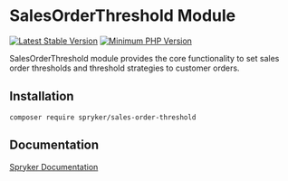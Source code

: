 # SalesOrderThreshold Module
[![Latest Stable Version](https://poser.pugx.org/spryker/sales-order-threshold/v/stable.svg)](https://packagist.org/packages/spryker/sales-order-threshold)
[![Minimum PHP Version](https://img.shields.io/badge/php-%3E%3D%207.4-8892BF.svg)](https://php.net/)

SalesOrderThreshold module provides the core functionality to set sales order thresholds and threshold strategies to customer orders.

## Installation

```
composer require spryker/sales-order-threshold
```

## Documentation

[Spryker Documentation](https://docs.spryker.com)

